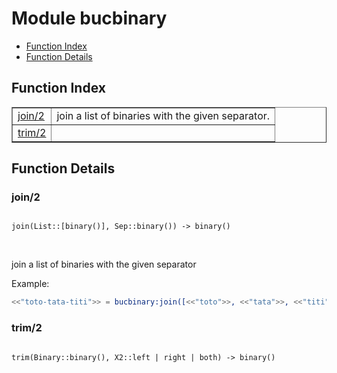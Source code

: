 

# Module bucbinary #
* [Function Index](#index)
* [Function Details](#functions)

<a name="index"></a>

## Function Index ##


<table width="100%" border="1" cellspacing="0" cellpadding="2" summary="function index"><tr><td valign="top"><a href="#join-2">join/2</a></td><td>
join a list of binaries with the given separator.</td></tr><tr><td valign="top"><a href="#trim-2">trim/2</a></td><td></td></tr></table>


<a name="functions"></a>

## Function Details ##

<a name="join-2"></a>

### join/2 ###

<pre><code>
join(List::[binary()], Sep::binary()) -&gt; binary()
</code></pre>
<br />

join a list of binaries with the given separator

Example:

```erlang
<<"toto-tata-titi">> = bucbinary:join([<<"toto">>, <<"tata">>, <<"titi">>], <<"-">>).
```

<a name="trim-2"></a>

### trim/2 ###

<pre><code>
trim(Binary::binary(), X2::left | right | both) -&gt; binary()
</code></pre>
<br />

